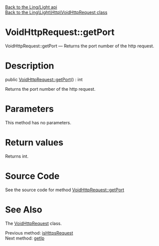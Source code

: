 [Back to the Ling/Light api](https://github.com/lingtalfi/Light/blob/master/doc/api/Ling/Light.md)<br>
[Back to the Ling\Light\Http\VoidHttpRequest class](https://github.com/lingtalfi/Light/blob/master/doc/api/Ling/Light/Http/VoidHttpRequest.md)


VoidHttpRequest::getPort
================



VoidHttpRequest::getPort — Returns the port number of the http request.




Description
================


public [VoidHttpRequest::getPort](https://github.com/lingtalfi/Light/blob/master/doc/api/Ling/Light/Http/VoidHttpRequest/getPort.md)() : int




Returns the port number of the http request.




Parameters
================

This method has no parameters.


Return values
================

Returns int.








Source Code
===========
See the source code for method [VoidHttpRequest::getPort](https://github.com/lingtalfi/Light/blob/master/Http/VoidHttpRequest.php#L84-L87)


See Also
================

The [VoidHttpRequest](https://github.com/lingtalfi/Light/blob/master/doc/api/Ling/Light/Http/VoidHttpRequest.md) class.

Previous method: [isHttpsRequest](https://github.com/lingtalfi/Light/blob/master/doc/api/Ling/Light/Http/VoidHttpRequest/isHttpsRequest.md)<br>Next method: [getIp](https://github.com/lingtalfi/Light/blob/master/doc/api/Ling/Light/Http/VoidHttpRequest/getIp.md)<br>


